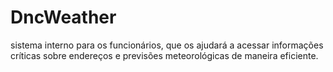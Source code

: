 # DncWeather
sistema interno para os funcionários, que os ajudará a acessar informações críticas sobre endereços e previsões meteorológicas de maneira eficiente. 
